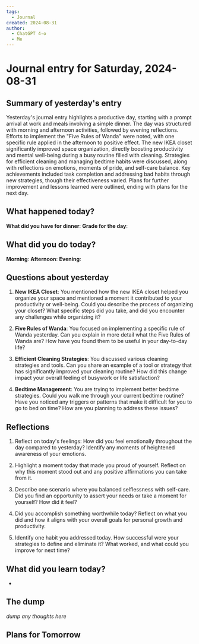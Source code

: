 ```yaml
---
tags:
  - Journal
created: 2024-08-31
author:
  - ChatGPT 4-o
  - Me
---
```

# Journal entry for Saturday, 2024-08-31

## Summary of yesterday's entry

Yesterday's journal entry highlights a productive day, starting with a prompt arrival at work and meals involving a simple dinner. The day was structured with morning and afternoon activities, followed by evening reflections. Efforts to implement the "Five Rules of Wanda" were noted, with one specific rule applied in the afternoon to positive effect. The new IKEA closet significantly improved space organization, directly boosting productivity and mental well-being during a busy routine filled with cleaning. Strategies for efficient cleaning and managing bedtime habits were discussed, along with reflections on emotions, moments of pride, and self-care balance. Key achievements included task completion and addressing bad habits through new strategies, though their effectiveness varied. Plans for further improvement and lessons learned were outlined, ending with plans for the next day.

## What happened today?

**What did you have for dinner**: 
**Grade for the day**: 

## What did you do today?

**Morning**: 
**Afternoon**: 
**Evening**: 

## Questions about yesterday

1. **New IKEA Closet**: You mentioned how the new IKEA closet helped you organize your space and mentioned a moment it contributed to your productivity or well-being. Could you describe the process of organizing your closet? What specific steps did you take, and did you encounter any challenges while organizing it?

2. **Five Rules of Wanda**: You focused on implementing a specific rule of Wanda yesterday. Can you explain in more detail what the Five Rules of Wanda are? How have you found them to be useful in your day-to-day life?

3. **Efficient Cleaning Strategies**: You discussed various cleaning strategies and tools. Can you share an example of a tool or strategy that has significantly improved your cleaning routine? How did this change impact your overall feeling of busywork or life satisfaction?

4. **Bedtime Management**: You are trying to implement better bedtime strategies. Could you walk me through your current bedtime routine? Have you noticed any triggers or patterns that make it difficult for you to go to bed on time? How are you planning to address these issues?

## Reflections

1. Reflect on today's feelings: How did you feel emotionally throughout the day compared to yesterday? Identify any moments of heightened awareness of your emotions.
   
2. Highlight a moment today that made you proud of yourself. Reflect on why this moment stood out and any positive affirmations you can take from it.

3. Describe one scenario where you balanced selflessness with self-care. Did you find an opportunity to assert your needs or take a moment for yourself? How did it feel?

4. Did you accomplish something worthwhile today? Reflect on what you did and how it aligns with your overall goals for personal growth and productivity.

5. Identify one habit you addressed today. How successful were your strategies to define and eliminate it? What worked, and what could you improve for next time?

## What did you learn today?

- 

## The dump
*dump any thoughts here*

## Plans for Tomorrow
